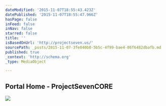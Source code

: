 ```yaml
---
dateModified: '2015-11-07T18:55:43.423Z'
datePublished: '2015-11-07T18:55:47.966Z'
hasPage: false
inFeed: false
inNav: false
starred: false
title: ''
isBasedOnUrl: 'http://projectseven.us/'
sourcePath: _posts/2015-11-07-3fe040b8-5b5c-4f99-bae4-06f6482dbafb.md
published: true
_context: 'http://schema.org'
_type: MediaObject

---
```

<article style=""><h1>Portal Home - ProjectSevenCORE</h1><p></p><img src="http://projectseven.us/templates/sixsix/img/logo.png" /></article>